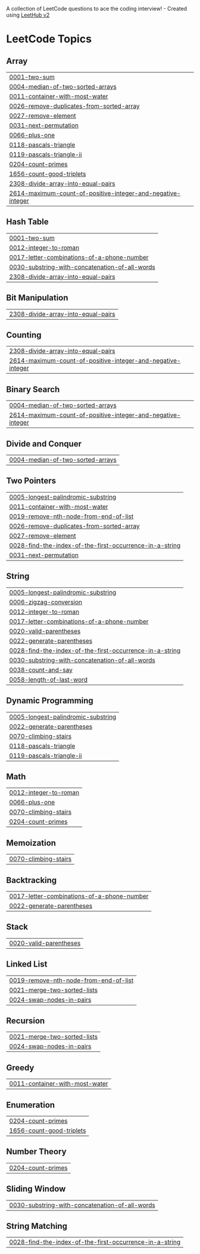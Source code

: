 A collection of LeetCode questions to ace the coding interview! - Created using [LeetHub v2](https://github.com/arunbhardwaj/LeetHub-2.0)
<!---LeetCode Topics Start-->
# LeetCode Topics
## Array
|  |
| ------- |
| [0001-two-sum](https://github.com/trinadh6493/DSA/tree/master/0001-two-sum) |
| [0004-median-of-two-sorted-arrays](https://github.com/trinadh6493/DSA/tree/master/0004-median-of-two-sorted-arrays) |
| [0011-container-with-most-water](https://github.com/trinadh6493/DSA/tree/master/0011-container-with-most-water) |
| [0026-remove-duplicates-from-sorted-array](https://github.com/trinadh6493/DSA/tree/master/0026-remove-duplicates-from-sorted-array) |
| [0027-remove-element](https://github.com/trinadh6493/DSA/tree/master/0027-remove-element) |
| [0031-next-permutation](https://github.com/trinadh6493/DSA/tree/master/0031-next-permutation) |
| [0066-plus-one](https://github.com/trinadh6493/DSA/tree/master/0066-plus-one) |
| [0118-pascals-triangle](https://github.com/trinadh6493/DSA/tree/master/0118-pascals-triangle) |
| [0119-pascals-triangle-ii](https://github.com/trinadh6493/DSA/tree/master/0119-pascals-triangle-ii) |
| [0204-count-primes](https://github.com/trinadh6493/DSA/tree/master/0204-count-primes) |
| [1656-count-good-triplets](https://github.com/trinadh6493/DSA/tree/master/1656-count-good-triplets) |
| [2308-divide-array-into-equal-pairs](https://github.com/trinadh6493/DSA/tree/master/2308-divide-array-into-equal-pairs) |
| [2614-maximum-count-of-positive-integer-and-negative-integer](https://github.com/trinadh6493/DSA/tree/master/2614-maximum-count-of-positive-integer-and-negative-integer) |
## Hash Table
|  |
| ------- |
| [0001-two-sum](https://github.com/trinadh6493/DSA/tree/master/0001-two-sum) |
| [0012-integer-to-roman](https://github.com/trinadh6493/DSA/tree/master/0012-integer-to-roman) |
| [0017-letter-combinations-of-a-phone-number](https://github.com/trinadh6493/DSA/tree/master/0017-letter-combinations-of-a-phone-number) |
| [0030-substring-with-concatenation-of-all-words](https://github.com/trinadh6493/DSA/tree/master/0030-substring-with-concatenation-of-all-words) |
| [2308-divide-array-into-equal-pairs](https://github.com/trinadh6493/DSA/tree/master/2308-divide-array-into-equal-pairs) |
## Bit Manipulation
|  |
| ------- |
| [2308-divide-array-into-equal-pairs](https://github.com/trinadh6493/DSA/tree/master/2308-divide-array-into-equal-pairs) |
## Counting
|  |
| ------- |
| [2308-divide-array-into-equal-pairs](https://github.com/trinadh6493/DSA/tree/master/2308-divide-array-into-equal-pairs) |
| [2614-maximum-count-of-positive-integer-and-negative-integer](https://github.com/trinadh6493/DSA/tree/master/2614-maximum-count-of-positive-integer-and-negative-integer) |
## Binary Search
|  |
| ------- |
| [0004-median-of-two-sorted-arrays](https://github.com/trinadh6493/DSA/tree/master/0004-median-of-two-sorted-arrays) |
| [2614-maximum-count-of-positive-integer-and-negative-integer](https://github.com/trinadh6493/DSA/tree/master/2614-maximum-count-of-positive-integer-and-negative-integer) |
## Divide and Conquer
|  |
| ------- |
| [0004-median-of-two-sorted-arrays](https://github.com/trinadh6493/DSA/tree/master/0004-median-of-two-sorted-arrays) |
## Two Pointers
|  |
| ------- |
| [0005-longest-palindromic-substring](https://github.com/trinadh6493/DSA/tree/master/0005-longest-palindromic-substring) |
| [0011-container-with-most-water](https://github.com/trinadh6493/DSA/tree/master/0011-container-with-most-water) |
| [0019-remove-nth-node-from-end-of-list](https://github.com/trinadh6493/DSA/tree/master/0019-remove-nth-node-from-end-of-list) |
| [0026-remove-duplicates-from-sorted-array](https://github.com/trinadh6493/DSA/tree/master/0026-remove-duplicates-from-sorted-array) |
| [0027-remove-element](https://github.com/trinadh6493/DSA/tree/master/0027-remove-element) |
| [0028-find-the-index-of-the-first-occurrence-in-a-string](https://github.com/trinadh6493/DSA/tree/master/0028-find-the-index-of-the-first-occurrence-in-a-string) |
| [0031-next-permutation](https://github.com/trinadh6493/DSA/tree/master/0031-next-permutation) |
## String
|  |
| ------- |
| [0005-longest-palindromic-substring](https://github.com/trinadh6493/DSA/tree/master/0005-longest-palindromic-substring) |
| [0006-zigzag-conversion](https://github.com/trinadh6493/DSA/tree/master/0006-zigzag-conversion) |
| [0012-integer-to-roman](https://github.com/trinadh6493/DSA/tree/master/0012-integer-to-roman) |
| [0017-letter-combinations-of-a-phone-number](https://github.com/trinadh6493/DSA/tree/master/0017-letter-combinations-of-a-phone-number) |
| [0020-valid-parentheses](https://github.com/trinadh6493/DSA/tree/master/0020-valid-parentheses) |
| [0022-generate-parentheses](https://github.com/trinadh6493/DSA/tree/master/0022-generate-parentheses) |
| [0028-find-the-index-of-the-first-occurrence-in-a-string](https://github.com/trinadh6493/DSA/tree/master/0028-find-the-index-of-the-first-occurrence-in-a-string) |
| [0030-substring-with-concatenation-of-all-words](https://github.com/trinadh6493/DSA/tree/master/0030-substring-with-concatenation-of-all-words) |
| [0038-count-and-say](https://github.com/trinadh6493/DSA/tree/master/0038-count-and-say) |
| [0058-length-of-last-word](https://github.com/trinadh6493/DSA/tree/master/0058-length-of-last-word) |
## Dynamic Programming
|  |
| ------- |
| [0005-longest-palindromic-substring](https://github.com/trinadh6493/DSA/tree/master/0005-longest-palindromic-substring) |
| [0022-generate-parentheses](https://github.com/trinadh6493/DSA/tree/master/0022-generate-parentheses) |
| [0070-climbing-stairs](https://github.com/trinadh6493/DSA/tree/master/0070-climbing-stairs) |
| [0118-pascals-triangle](https://github.com/trinadh6493/DSA/tree/master/0118-pascals-triangle) |
| [0119-pascals-triangle-ii](https://github.com/trinadh6493/DSA/tree/master/0119-pascals-triangle-ii) |
## Math
|  |
| ------- |
| [0012-integer-to-roman](https://github.com/trinadh6493/DSA/tree/master/0012-integer-to-roman) |
| [0066-plus-one](https://github.com/trinadh6493/DSA/tree/master/0066-plus-one) |
| [0070-climbing-stairs](https://github.com/trinadh6493/DSA/tree/master/0070-climbing-stairs) |
| [0204-count-primes](https://github.com/trinadh6493/DSA/tree/master/0204-count-primes) |
## Memoization
|  |
| ------- |
| [0070-climbing-stairs](https://github.com/trinadh6493/DSA/tree/master/0070-climbing-stairs) |
## Backtracking
|  |
| ------- |
| [0017-letter-combinations-of-a-phone-number](https://github.com/trinadh6493/DSA/tree/master/0017-letter-combinations-of-a-phone-number) |
| [0022-generate-parentheses](https://github.com/trinadh6493/DSA/tree/master/0022-generate-parentheses) |
## Stack
|  |
| ------- |
| [0020-valid-parentheses](https://github.com/trinadh6493/DSA/tree/master/0020-valid-parentheses) |
## Linked List
|  |
| ------- |
| [0019-remove-nth-node-from-end-of-list](https://github.com/trinadh6493/DSA/tree/master/0019-remove-nth-node-from-end-of-list) |
| [0021-merge-two-sorted-lists](https://github.com/trinadh6493/DSA/tree/master/0021-merge-two-sorted-lists) |
| [0024-swap-nodes-in-pairs](https://github.com/trinadh6493/DSA/tree/master/0024-swap-nodes-in-pairs) |
## Recursion
|  |
| ------- |
| [0021-merge-two-sorted-lists](https://github.com/trinadh6493/DSA/tree/master/0021-merge-two-sorted-lists) |
| [0024-swap-nodes-in-pairs](https://github.com/trinadh6493/DSA/tree/master/0024-swap-nodes-in-pairs) |
## Greedy
|  |
| ------- |
| [0011-container-with-most-water](https://github.com/trinadh6493/DSA/tree/master/0011-container-with-most-water) |
## Enumeration
|  |
| ------- |
| [0204-count-primes](https://github.com/trinadh6493/DSA/tree/master/0204-count-primes) |
| [1656-count-good-triplets](https://github.com/trinadh6493/DSA/tree/master/1656-count-good-triplets) |
## Number Theory
|  |
| ------- |
| [0204-count-primes](https://github.com/trinadh6493/DSA/tree/master/0204-count-primes) |
## Sliding Window
|  |
| ------- |
| [0030-substring-with-concatenation-of-all-words](https://github.com/trinadh6493/DSA/tree/master/0030-substring-with-concatenation-of-all-words) |
## String Matching
|  |
| ------- |
| [0028-find-the-index-of-the-first-occurrence-in-a-string](https://github.com/trinadh6493/DSA/tree/master/0028-find-the-index-of-the-first-occurrence-in-a-string) |
<!---LeetCode Topics End-->